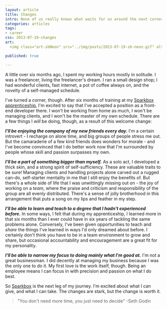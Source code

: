 ```yaml
---
layout: article
title: Changes
intro: None of us really knows what waits for us around the next corner. Change is inevitable, and sometimes it's welcome. The next leg of my journey is at Sparkbox - a change I didn't expect, but eagerly accept.
categories: articles
tags:
- career
css: 2013-07-19-changes
art:
  <img class="art-sbNeon" src="../img/posts/2013-07-19-sb-neon.gif" alt="Sparkbox Neon Glow">

published: true

---
```


A little over six months ago, I spent my working hours mostly in solitude. I was a freelancer, living the freelancer's dream. I ran a small design shop; I had wonderful clients, fast internet, a pot of coffee always on, and the novelty of a self-managed schedule.

I've turned a corner, though. After six months of training at my [Sparkbox apprenticeship](http://seesparkbox.com/apprenticeships), I'm excited to say that I've accepted a position as a front-end developer there. I won't be working from home as much, I won't be managing clients, and I won't be the master of my own schedule. There are a few things I *will* be doing, though, as a result of this welcome change:

***I'll be enjoying the company of my new friends every day.*** I'm a certain introvert - I recharge on alone time, and big groups of people stress me out. But the camaraderie of a few kind friends does wonders for morale - and I've become convinced that I do better work now that I'm surrounded by people whose skill and passion surpasses my own.

***I'll be a part of something bigger than myself.*** As a solo act, I developed a thick skin, and a strong spirit of self-sufficiency. These are valuable traits to be sure! Managing clients and handling projects alone carved out a rugged can-do, self-starter mentality in me that I still enjoy the benefits of. But there's a whole side of life that I was unwittingly missing out on - the joy of working on a *team*, where the praise and criticism and responsibility of the group are all evenly distributed. There's a sense of jolly brotherhood in this arrangement that puts a song on my lips and feather in my step.

***I'll be able to learn and teach to a degree that I hadn't experienced before.*** In some ways, I felt that during my apprenticeship, I learned more in that six months than I ever could have in six years of tackling the same problems alone. Conversely, I've been given opportunities to teach and *share* the things I've learned in ways I'd only dreamed about before. I certainly don't think you have to be in a team environment to grow and share, but occasional accountability and encouragement are a great fit for my personality.

***I'll be able to narrow my focus to doing mainly what I'm good at.*** I'm not a great businessman. I did decently at managing my business because I was the only one to do it. My first love is the work itself, though. Being an employee means I can focus in with precision and passion on what I do best.

So [Sparkbox](http://seesparkbox.com/) is the next leg of my journey. I'm excited about what I can give, and what I can take. The changes are stark, but the change is worth it.

<blockquote>"You don't need more time, you just need to decide"
  <span class="quote-source">-Seth Godin</span>
</blockquote>
